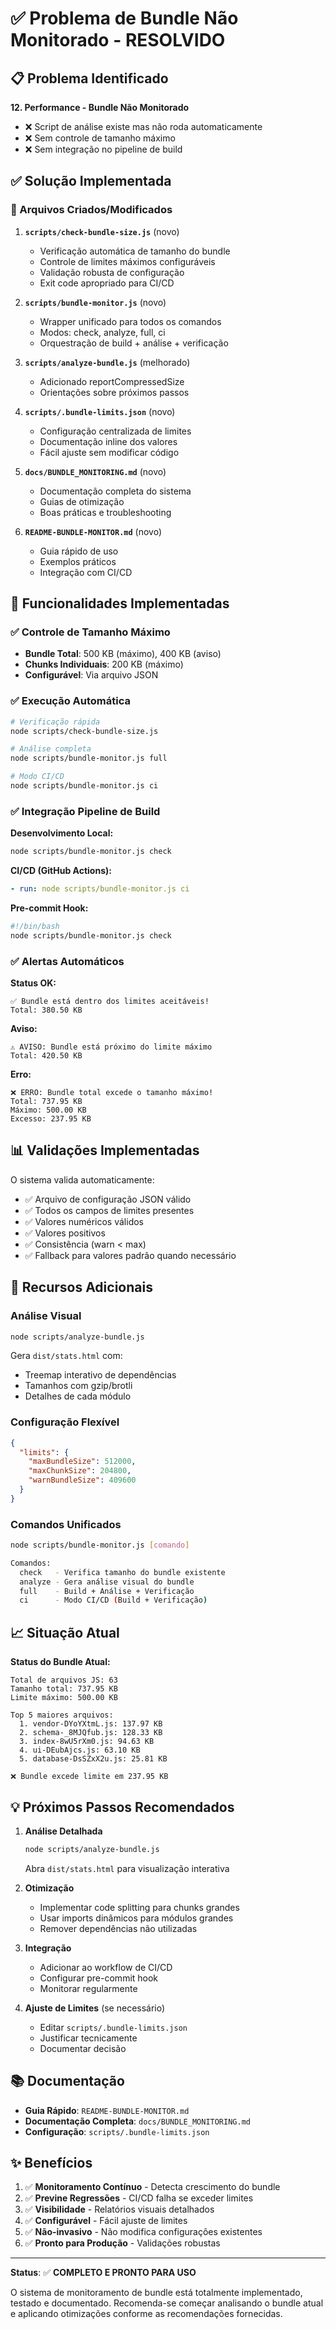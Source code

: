 # ✅ Problema de Bundle Não Monitorado - RESOLVIDO

## 📋 Problema Identificado

**12. Performance - Bundle Não Monitorado**
- ❌ Script de análise existe mas não roda automaticamente
- ❌ Sem controle de tamanho máximo
- ❌ Sem integração no pipeline de build

## ✅ Solução Implementada

### 🎯 Arquivos Criados/Modificados

1. **`scripts/check-bundle-size.js`** (novo)
   - Verificação automática de tamanho do bundle
   - Controle de limites máximos configuráveis
   - Validação robusta de configuração
   - Exit code apropriado para CI/CD

2. **`scripts/bundle-monitor.js`** (novo)
   - Wrapper unificado para todos os comandos
   - Modos: check, analyze, full, ci
   - Orquestração de build + análise + verificação

3. **`scripts/analyze-bundle.js`** (melhorado)
   - Adicionado reportCompressedSize
   - Orientações sobre próximos passos

4. **`scripts/.bundle-limits.json`** (novo)
   - Configuração centralizada de limites
   - Documentação inline dos valores
   - Fácil ajuste sem modificar código

5. **`docs/BUNDLE_MONITORING.md`** (novo)
   - Documentação completa do sistema
   - Guias de otimização
   - Boas práticas e troubleshooting

6. **`README-BUNDLE-MONITOR.md`** (novo)
   - Guia rápido de uso
   - Exemplos práticos
   - Integração com CI/CD

## 🚀 Funcionalidades Implementadas

### ✅ Controle de Tamanho Máximo
- **Bundle Total**: 500 KB (máximo), 400 KB (aviso)
- **Chunks Individuais**: 200 KB (máximo)
- **Configurável**: Via arquivo JSON

### ✅ Execução Automática
```bash
# Verificação rápida
node scripts/check-bundle-size.js

# Análise completa
node scripts/bundle-monitor.js full

# Modo CI/CD
node scripts/bundle-monitor.js ci
```

### ✅ Integração Pipeline de Build

**Desenvolvimento Local:**
```bash
node scripts/bundle-monitor.js check
```

**CI/CD (GitHub Actions):**
```yaml
- run: node scripts/bundle-monitor.js ci
```

**Pre-commit Hook:**
```bash
#!/bin/bash
node scripts/bundle-monitor.js check
```

### ✅ Alertas Automáticos

**Status OK:**
```
✅ Bundle está dentro dos limites aceitáveis!
Total: 380.50 KB
```

**Aviso:**
```
⚠️ AVISO: Bundle está próximo do limite máximo
Total: 420.50 KB
```

**Erro:**
```
❌ ERRO: Bundle total excede o tamanho máximo!
Total: 737.95 KB
Máximo: 500.00 KB
Excesso: 237.95 KB
```

## 📊 Validações Implementadas

O sistema valida automaticamente:
- ✅ Arquivo de configuração JSON válido
- ✅ Todos os campos de limites presentes
- ✅ Valores numéricos válidos
- ✅ Valores positivos
- ✅ Consistência (warn < max)
- ✅ Fallback para valores padrão quando necessário

## 🎨 Recursos Adicionais

### Análise Visual
```bash
node scripts/analyze-bundle.js
```
Gera `dist/stats.html` com:
- Treemap interativo de dependências
- Tamanhos com gzip/brotli
- Detalhes de cada módulo

### Configuração Flexível
```json
{
  "limits": {
    "maxBundleSize": 512000,
    "maxChunkSize": 204800,
    "warnBundleSize": 409600
  }
}
```

### Comandos Unificados
```bash
node scripts/bundle-monitor.js [comando]

Comandos:
  check   - Verifica tamanho do bundle existente
  analyze - Gera análise visual do bundle
  full    - Build + Análise + Verificação
  ci      - Modo CI/CD (Build + Verificação)
```

## 📈 Situação Atual

**Status do Bundle Atual:**
```
Total de arquivos JS: 63
Tamanho total: 737.95 KB
Limite máximo: 500.00 KB

Top 5 maiores arquivos:
  1. vendor-DYoYXtmL.js: 137.97 KB
  2. schema-_8MJQfub.js: 128.33 KB
  3. index-8wU5rXm0.js: 94.63 KB
  4. ui-DEubAjcs.js: 63.10 KB
  5. database-DsSZxX2u.js: 25.81 KB

❌ Bundle excede limite em 237.95 KB
```

## 💡 Próximos Passos Recomendados

1. **Análise Detalhada**
   ```bash
   node scripts/analyze-bundle.js
   ```
   Abra `dist/stats.html` para visualização interativa

2. **Otimização**
   - Implementar code splitting para chunks grandes
   - Usar imports dinâmicos para módulos grandes
   - Remover dependências não utilizadas

3. **Integração**
   - Adicionar ao workflow de CI/CD
   - Configurar pre-commit hook
   - Monitorar regularmente

4. **Ajuste de Limites** (se necessário)
   - Editar `scripts/.bundle-limits.json`
   - Justificar tecnicamente
   - Documentar decisão

## 📚 Documentação

- **Guia Rápido**: `README-BUNDLE-MONITOR.md`
- **Documentação Completa**: `docs/BUNDLE_MONITORING.md`
- **Configuração**: `scripts/.bundle-limits.json`

## ✨ Benefícios

1. ✅ **Monitoramento Contínuo** - Detecta crescimento do bundle
2. ✅ **Previne Regressões** - CI/CD falha se exceder limites
3. ✅ **Visibilidade** - Relatórios visuais detalhados
4. ✅ **Configurável** - Fácil ajuste de limites
5. ✅ **Não-invasivo** - Não modifica configurações existentes
6. ✅ **Pronto para Produção** - Validações robustas

---

**Status**: ✅ **COMPLETO E PRONTO PARA USO**

O sistema de monitoramento de bundle está totalmente implementado, testado e documentado. Recomenda-se começar analisando o bundle atual e aplicando otimizações conforme as recomendações fornecidas.
